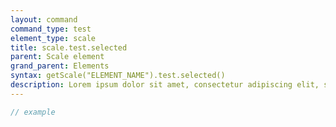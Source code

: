```yaml
---
layout: command
command_type: test
element_type: scale
title: scale.test.selected
parent: Scale element
grand_parent: Elements
syntax: getScale("ELEMENT_NAME").test.selected()
description: Lorem ipsum dolor sit amet, consectetur adipiscing elit, sed do eiusmod tempor incididunt ut labore et dolore magna aliqua. Ut enim ad minim veniam, quis nostrud exercitation ullamco laboris nisi ut aliquip ex ea commodo consequat.
---
```


```javascript
// example
```